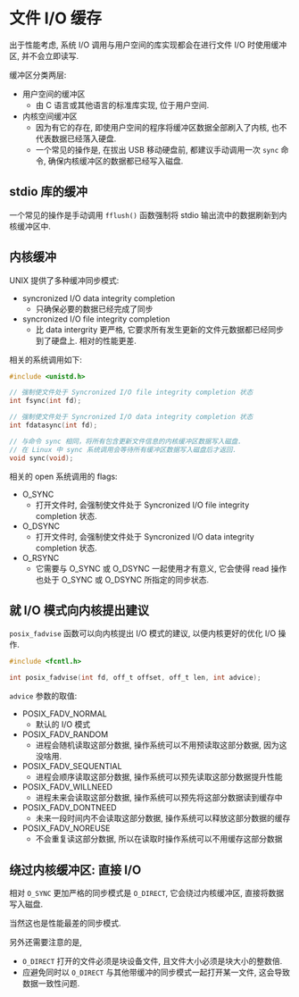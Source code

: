 # 文件 I/O 缓存

出于性能考虑, 系统 I/O 调用与用户空间的库实现都会在进行文件 I/O 时使用缓冲区, 并不会立即读写.

缓冲区分类两层:

- 用户空间的缓冲区
  - 由 C 语言或其他语言的标准库实现, 位于用户空间.
- 内核空间缓冲区
  - 因为有它的存在, 即使用户空间的程序将缓冲区数据全部刷入了内核, 也不代表数据已经落入硬盘.
  - 一个常见的操作是, 在拔出 USB 移动硬盘前, 都建议手动调用一次 `sync` 命令, 确保内核缓冲区的数据都已经写入磁盘.

## stdio 库的缓冲

一个常见的操作是手动调用 `fflush()` 函数强制将 stdio 输出流中的数据刷新到内核缓冲区中.

## 内核缓冲

UNIX 提供了多种缓冲同步模式:

- syncronized I/O data integrity completion
  - 只确保必要的数据已经完成了同步
- syncronized I/O file integrity completion
  - 比 data intergrity 更严格, 它要求所有发生更新的文件元数据都已经同步到了硬盘上. 相对的性能更差.

相关的系统调用如下:

```c
#include <unistd.h>

// 强制使文件处于 Syncronized I/O file integrity completion 状态
int fsync(int fd);

// 强制使文件处于 Syncronized I/O data integrity completion 状态
int fdatasync(int fd);

// 与命令 sync 相同，将所有包含更新文件信息的内核缓冲区数据写入磁盘.
// 在 Linux 中 sync 系统调用会等待所有缓冲区数据写入磁盘后才返回.
void sync(void);
```

相关的 open 系统调用的 flags:

- O_SYNC
  - 打开文件时, 会强制使文件处于 Syncronized I/O file integrity completion 状态.
- O_DSYNC
  - 打开文件时, 会强制使文件处于 Syncronized I/O data integrity completion 状态.
- O_RSYNC
  - 它需要与 O_SYNC 或 O_DSYNC 一起使用才有意义, 它会使得 read 操作也处于 O_SYNC 或 O_DSYNC 所指定的同步状态.


## 就 I/O 模式向内核提出建议

`posix_fadvise` 函数可以向内核提出 I/O 模式的建议, 以便内核更好的优化 I/O 操作.

```c
#include <fcntl.h>

int posix_fadvise(int fd, off_t offset, off_t len, int advice);
```

`advice` 参数的取值:

- POSIX_FADV_NORMAL
  - 默认的 I/O 模式
- POSIX_FADV_RANDOM
  - 进程会随机读取这部分数据, 操作系统可以不用预读取这部分数据, 因为这没啥用.
- POSIX_FADV_SEQUENTIAL
  - 进程会顺序读取这部分数据, 操作系统可以预先读取这部分数据提升性能
- POSIX_FADV_WILLNEED
  - 进程未来会读取这部分数据, 操作系统可以预先将这部分数据读到缓存中
- POSIX_FADV_DONTNEED
  - 未来一段时间内不会读取这部分数据, 操作系统可以释放这部分数据的缓存
- POSIX_FADV_NOREUSE
  - 不会重复读这部分数据, 所以在读取时操作系统可以不用缓存这部分数据


## 绕过内核缓冲区: 直接 I/O

相对 `O_SYNC` 更加严格的同步模式是 `O_DIRECT`, 它会绕过内核缓冲区, 直接将数据写入磁盘.

当然这也是性能最差的同步模式.

另外还需要注意的是, 

- `O_DIRECT` 打开的文件必须是块设备文件, 且文件大小必须是块大小的整数倍.
- 应避免同时以 `O_DIRECT` 与其他带缓冲的同步模式一起打开某一文件, 这会导致数据一致性问题.
